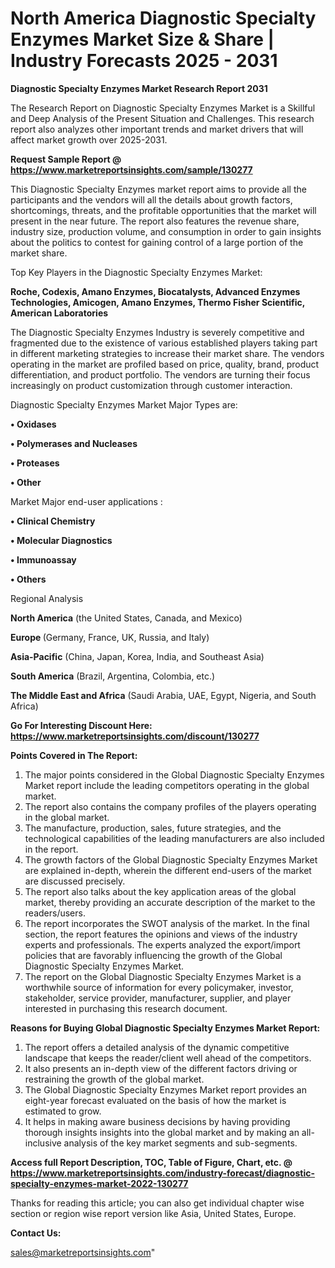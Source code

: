 # North America Diagnostic Specialty Enzymes Market Size & Share | Industry Forecasts 2025 - 2031

<strong>Diagnostic Specialty Enzymes Market Research Report 2031</strong>

The Research Report on Diagnostic Specialty Enzymes Market is a Skillful and Deep Analysis of the Present Situation and Challenges. This research report also analyzes other important trends and market drivers that will affect market growth over 2025-2031.

<strong>Request Sample Report @ <a href=https://www.marketreportsinsights.com/sample/130277>https://www.marketreportsinsights.com/sample/130277</a></strong>

This Diagnostic Specialty Enzymes market report aims to provide all the participants and the vendors will all the details about growth factors, shortcomings, threats, and the profitable opportunities that the market will present in the near future. The report also features the revenue share, industry size, production volume, and consumption in order to gain insights about the politics to contest for gaining control of a large portion of the market share.

Top Key Players in the Diagnostic Specialty Enzymes Market:

<strong>Roche, Codexis, Amano Enzymes, Biocatalysts, Advanced Enzymes Technologies, Amicogen, Amano Enzymes, Thermo Fisher Scientific, American Laboratories</strong>

The Diagnostic Specialty Enzymes Industry is severely competitive and fragmented due to the existence of various established players taking part in different marketing strategies to increase their market share. The vendors operating in the market are profiled based on price, quality, brand, product differentiation, and product portfolio. The vendors are turning their focus increasingly on product customization through customer interaction.

Diagnostic Specialty Enzymes Market Major Types are:

<strong>• Oxidases

• Polymerases and Nucleases

• Proteases

• Other</strong>

Market Major end-user applications :

<strong>• Clinical Chemistry

• Molecular Diagnostics

• Immunoassay

• Others</strong>

Regional Analysis

</u><strong><b>North America</b></strong> (the United States, Canada, and Mexico)

<strong><b>Europe </b></strong>(Germany, France, UK, Russia, and Italy)

<strong><b>Asia-Pacific</b></strong> (China, Japan, Korea, India, and Southeast Asia)

<strong><b>South America</b></strong> (Brazil, Argentina, Colombia, etc.)

<strong><b>The Middle East and Africa</b></strong> (Saudi Arabia, UAE, Egypt, Nigeria, and South Africa)

<strong>Go For Interesting Discount Here: <a href=https://www.marketreportsinsights.com/discount/130277>https://www.marketreportsinsights.com/discount/130277</a></strong>

<strong>Points Covered in The Report:</strong>
<ol>
  <li>The major points considered in the Global Diagnostic Specialty Enzymes Market report include the leading competitors operating in the global market.</li>
  <li>The report also contains the company profiles of the players operating in the global market.</li>
  <li>The manufacture, production, sales, future strategies, and the technological capabilities of the leading manufacturers are also included in the report.</li>
  <li>The growth factors of the Global Diagnostic Specialty Enzymes Market are explained in-depth, wherein the different end-users of the market are discussed precisely.</li>
  <li>The report also talks about the key application areas of the global market, thereby providing an accurate description of the market to the readers/users.</li>
  <li>The report incorporates the SWOT analysis of the market. In the final section, the report features the opinions and views of the industry experts and professionals. The experts analyzed the export/import policies that are favorably influencing the growth of the Global Diagnostic Specialty Enzymes Market.</li>
  <li>The report on the Global Diagnostic Specialty Enzymes Market is a worthwhile source of information for every policymaker, investor, stakeholder, service provider, manufacturer, supplier, and player interested in purchasing this research document.</li>
</ol>
<strong>Reasons for Buying Global Diagnostic Specialty Enzymes Market Report:</strong>

<ol>
  <li>The report offers a detailed analysis of the dynamic competitive landscape that keeps the reader/client well ahead of the competitors.</li>
  <li>It also presents an in-depth view of the different factors driving or restraining the growth of the global market.</li>
  <li>The Global Diagnostic Specialty Enzymes Market report provides an eight-year forecast evaluated on the basis of how the market is estimated to grow.</li>
  <li>It helps in making aware business decisions by having providing thorough insights insights into the global market and by making an all-inclusive analysis of the key market segments and sub-segments.</li>
</ol>
<strong>Access full Report Description, TOC, Table of Figure, Chart, etc. @ <a href=https://www.marketreportsinsights.com/industry-forecast/diagnostic-specialty-enzymes-market-2022-130277>https://www.marketreportsinsights.com/industry-forecast/diagnostic-specialty-enzymes-market-2022-130277</a></strong>


Thanks for reading this article; you can also get individual chapter wise section or region wise report version like Asia, United States, Europe.

<strong>Contact Us:</strong>

sales@marketreportsinsights.com"
